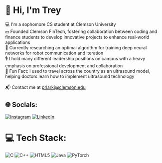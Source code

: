 # 👋 Hi, I'm Trey  
💻 I'm a sophomore CS student at Clemson University <br>💵 Founded Clemson FinTech, fostering collaboration between coding and finance students to develop innovative projects to enhance real-world applications <br>🔬 Currently researching an optimal algorithm for training deep neural networks for robot communication and iteration <br>🎙️ I hold many different leadership positions on campus with a heavy emphasis on professional development and collaboration<br>🩻 Fun Fact: I used to travel across the country as an ultrasound model, helping doctors learn how to implement ultrasound technology<br><br>📬 Contact me at prlarki@clemson.edu


## 🌐 Socials:
[![Instagram](https://img.shields.io/badge/Instagram-%23E4405F.svg?logo=Instagram&logoColor=white)](https://instagram.com/trey.larkins) [![LinkedIn](https://img.shields.io/badge/LinkedIn-%230077B5.svg?logo=linkedin&logoColor=white)](https://linkedin.com/in/treylarkins) 

# 💻 Tech Stack:
![C](https://img.shields.io/badge/c-%2300599C.svg?style=for-the-badge&logo=c&logoColor=white) ![C++](https://img.shields.io/badge/c++-%2300599C.svg?style=for-the-badge&logo=c%2B%2B&logoColor=white) ![HTML5](https://img.shields.io/badge/html5-%23E34F26.svg?style=for-the-badge&logo=html5&logoColor=white) ![Java](https://img.shields.io/badge/java-%23ED8B00.svg?style=for-the-badge&logo=openjdk&logoColor=white) ![PyTorch](https://img.shields.io/badge/PyTorch-%23EE4C2C.svg?style=for-the-badge&logo=PyTorch&logoColor=white)

<!-- Proudly created with GPRM ( https://gprm.itsvg.in ) -->
